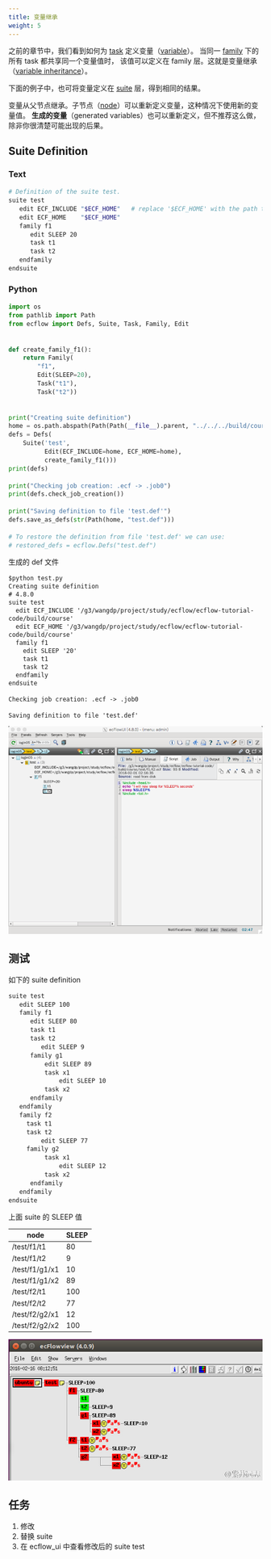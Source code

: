 ```yaml
---
title: 变量继承
weight: 5
---
```


之前的章节中，我们看到如何为 [task](https://software.ecmwf.int/wiki/display/ECFLOW/Glossary#term-task) 定义变量（[variable](https://software.ecmwf.int/wiki/display/ECFLOW/Glossary#term-variable)）。
当同一 [family](https://software.ecmwf.int/wiki/display/ECFLOW/Glossary#term-family) 下的所有 task 都共享同一个变量值时，
该值可以定义在 family 层。这就是变量继承（[variable inheritance](https://software.ecmwf.int/wiki/display/ECFLOW/Glossary#term-variable-inheritance)）。

下面的例子中，也可将变量定义在 [suite](https://software.ecmwf.int/wiki/display/ECFLOW/Glossary#term-suite) 层，得到相同的结果。

变量从父节点继承。子节点（[node](https://software.ecmwf.int/wiki/display/ECFLOW/Glossary#term-node)）可以重新定义变量，这种情况下使用新的变量值。
**生成的变量**（generated variables）也可以重新定义，但不推荐这么做，除非你很清楚可能出现的后果。

## Suite Definition

### Text

```bash
# Definition of the suite test.
suite test
   edit ECF_INCLUDE "$ECF_HOME"   # replace '$ECF_HOME' with the path to your ECF_HOME directory
   edit ECF_HOME    "$ECF_HOME"
   family f1
      edit SLEEP 20
      task t1
      task t2
   endfamily
endsuite
```

### Python

```py
import os
from pathlib import Path
from ecflow import Defs, Suite, Task, Family, Edit


def create_family_f1():
    return Family(
        "f1",
        Edit(SLEEP=20),
        Task("t1"),
        Task("t2"))


print("Creating suite definition")
home = os.path.abspath(Path(Path(__file__).parent, "../../../build/course"))
defs = Defs(
    Suite('test',
          Edit(ECF_INCLUDE=home, ECF_HOME=home),
          create_family_f1()))
print(defs)

print("Checking job creation: .ecf -> .job0")
print(defs.check_job_creation())

print("Saving definition to file 'test.def'")
defs.save_as_defs(str(Path(home, "test.def")))

# To restore the definition from file 'test.def' we can use:
# restored_defs = ecflow.Defs("test.def")
```

生成的 def 文件

```
$python test.py
Creating suite definition
# 4.8.0
suite test
  edit ECF_INCLUDE '/g3/wangdp/project/study/ecflow/ecflow-tutorial-code/build/course'
  edit ECF_HOME '/g3/wangdp/project/study/ecflow/ecflow-tutorial-code/build/course'
  family f1
    edit SLEEP '20'
    task t1
    task t2
  endfamily
endsuite

Checking job creation: .ecf -> .job0

Saving definition to file 'test.def'
```

![](asset/variable_inheritance.png)

## 测试

如下的 suite definition

```bash
suite test
   edit SLEEP 100
   family f1
      edit SLEEP 80
      task t1
      task t2
         edit SLEEP 9
      family g1
          edit SLEEP 89
          task x1
              edit SLEEP 10
          task x2
      endfamily
   endfamily
   family f2
     task t1
     task t2
         edit SLEEP 77
     family g2
          task x1
              edit SLEEP 12
          task x2
      endfamily
   endfamily
endsuite
```

上面 suite 的 SLEEP 值

| node | SLEEP |
| ------------- | ------------- |
| /test/f1/t1  | 	80  |
| /test/f1/t2  | 	9 |
| /test/f1/g1/x1  | 10 |
| /test/f1/g1/x2  | 89 |
| /test/f2/t1  | 100 |
| /test/f2/t2 | 77 |
| /test/f2/g2/x1  | 12 |
| /test/f2/g2/x2 | 100 |

![](asset/variable-inheritance-test.jpg)

## 任务

1. 修改
2. 替换 suite
3. 在 ecflow_ui 中查看修改后的 suite test
